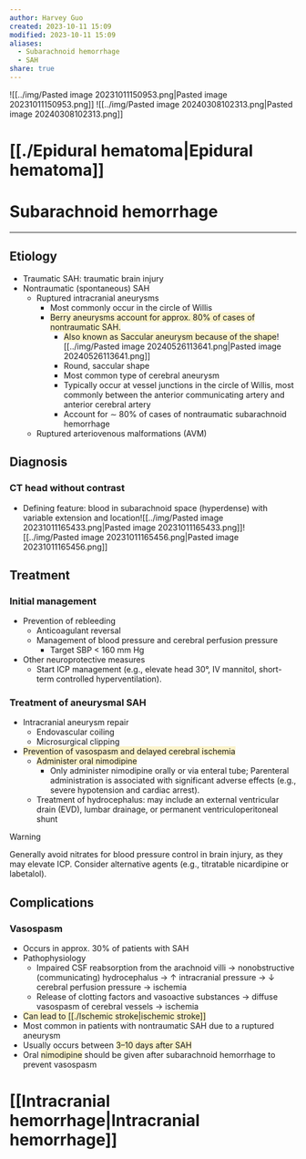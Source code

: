 ```yaml
---
author: Harvey Guo
created: 2023-10-11 15:09
modified: 2023-10-11 15:09
aliases:
  - Subarachnoid hemorrhage
  - SAH
share: true
---
```


![[../img/Pasted image 20231011150953.png|Pasted image 20231011150953.png]]
![[../img/Pasted image 20240308102313.png|Pasted image 20240308102313.png]]
# [[./Epidural hematoma|Epidural hematoma]]
# Subarachnoid hemorrhage
---
## Etiology
- Traumatic SAH: traumatic brain injury
- Nontraumatic (spontaneous) SAH
	- Ruptured intracranial aneurysms
		- Most commonly occur in the circle of Willis 
		- <span style="background:rgba(240, 200, 0, 0.2)">Berry aneurysms account for approx. 80% of cases of nontraumatic SAH. </span>
			- <span style="background:rgba(240, 200, 0, 0.2)">Also known as Saccular aneurysm because of the shape</span>![[../img/Pasted image 20240526113641.png|Pasted image 20240526113641.png]]
			- Round, saccular shape
			- Most common type of cerebral aneurysm
			- Typically occur at vessel junctions in the circle of Willis, most commonly between the anterior communicating artery and anterior cerebral artery
			- Account for ∼ 80% of cases of nontraumatic subarachnoid hemorrhage
	- Ruptured arteriovenous malformations (AVM) 
## Diagnosis
### CT head without contrast
- Defining feature: blood in subarachnoid space (hyperdense) with variable extension and location![[../img/Pasted image 20231011165433.png|Pasted image 20231011165433.png]]![[../img/Pasted image 20231011165456.png|Pasted image 20231011165456.png]]
## Treatment
### Initial management
- Prevention of rebleeding 
	- Anticoagulant reversal
	- Management of blood pressure and cerebral perfusion pressure
		- Target SBP < 160 mm Hg
- Other neuroprotective measures 
	- Start ICP management (e.g., elevate head 30°, IV mannitol, short-term controlled hyperventilation).
### Treatment of aneurysmal SAH
- Intracranial aneurysm repair
	- Endovascular coiling
	- Microsurgical clipping
- <span style="background:rgba(240, 200, 0, 0.2)">Prevention of vasospasm and delayed cerebral ischemia</span>
	- <span style="background:rgba(240, 200, 0, 0.2)">Administer oral nimodipine</span>
		- Only administer nimodipine orally or via enteral tube; Parenteral administration is associated with significant adverse effects (e.g., severe hypotension and cardiac arrest).
	- Treatment of hydrocephalus: may include an external ventricular drain (EVD), lumbar drainage, or permanent ventriculoperitoneal shunt

>[!warning] 
>Generally avoid nitrates for blood pressure control in brain injury, as they may elevate ICP. Consider alternative agents (e.g., titratable nicardipine or labetalol).
## Complications
### Vasospasm
- Occurs in approx. 30% of patients with SAH
- Pathophysiology
	- Impaired CSF reabsorption from the arachnoid villi → nonobstructive (communicating) hydrocephalus → ↑ intracranial pressure → ↓ cerebral perfusion pressure → ischemia
	- Release of clotting factors and vasoactive substances → diffuse vasospasm of cerebral vessels  → ischemia
- <span style="background:rgba(240, 200, 0, 0.2)">Can lead to [[./Ischemic stroke|ischemic stroke]]</span>
- Most common in patients with nontraumatic SAH due to a ruptured aneurysm
- Usually occurs between <span style="background:rgba(240, 200, 0, 0.2)">3–10 days after SAH</span>
- Oral <span style="background:rgba(240, 200, 0, 0.2)">nimodipine</span> should be given after subarachnoid hemorrhage to prevent vasospasm
# [[Intracranial hemorrhage|Intracranial hemorrhage]]